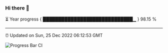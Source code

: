 ### Hi there 👋

⏳ Year progress { █████████████████████████████▁ } 98.15 %

---

⏰ Updated on Sun, 25 Dec 2022 06:12:53 GMT

![Progress Bar CI](https://github.com/liununu/liununu/workflows/Progress%20Bar%20CI/badge.svg)
